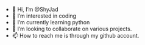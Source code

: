 - 👋 Hi, I’m @ShyJad
- 👀 I’m interested in coding
- 🌱 I’m currently learning python
- 💞️ I’m looking to collaborate on various projects.
- 📫 How to reach me is through my github account.

<!---
ShyJad/ShyJad is a ✨ special ✨ repository because its `README.md` (this file) appears on your GitHub profile.
You can click the Preview link to take a look at your changes.
--->
